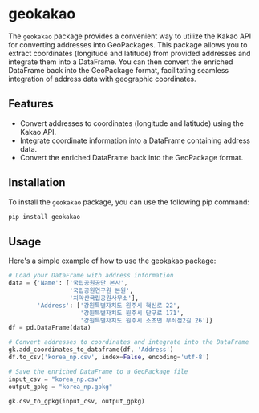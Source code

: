 # geokakao

The `geokakao` package provides a convenient way to utilize the Kakao API for converting addresses into GeoPackages. This package allows you to extract coordinates (longitude and latitude) from provided addresses and integrate them into a DataFrame. You can then convert the enriched DataFrame back into the GeoPackage format, facilitating seamless integration of address data with geographic coordinates.

## Features

- Convert addresses to coordinates (longitude and latitude) using the Kakao API.
- Integrate coordinate information into a DataFrame containing address data.
- Convert the enriched DataFrame back into the GeoPackage format.

## Installation

To install the `geokakao` package, you can use the following pip command:

```bash
pip install geokakao
```

## Usage

Here's a simple example of how to use the geokakao package:
```python
# Load your DataFrame with address information
data = {'Name': ['국립공원공단 본사',
                 '국립공원연구원 본원',
                 '치악산국립공원사무소'],
        'Address': ['강원특별자치도 원주시 혁신로 22',
                    '강원특별자치도 원주시 단구로 171',
                    '강원특별자치도 원주시 소초면 무쇠점2길 26']}
df = pd.DataFrame(data)
```
```python
# Convert addresses to coordinates and integrate into the DataFrame
gk.add_coordinates_to_dataframe(df, 'Address')
df.to_csv('korea_np.csv', index=False, encoding='utf-8')
```
```python
# Save the enriched DataFrame to a GeoPackage file
input_csv = "korea_np.csv"
output_gpkg = "korea_np.gpkg"

gk.csv_to_gpkg(input_csv, output_gpkg)
```
